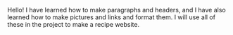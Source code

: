 Hello! I have learned how to make paragraphs and headers, and I have also learned how to make pictures and links and format them.
I will use all of these in the project to make a recipe website. 
